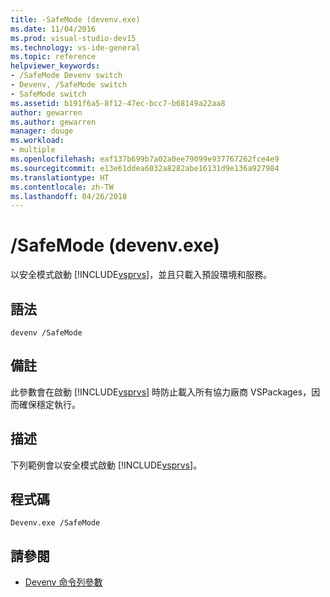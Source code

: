 ```yaml
---
title: -SafeMode (devenv.exe)
ms.date: 11/04/2016
ms.prod: visual-studio-dev15
ms.technology: vs-ide-general
ms.topic: reference
helpviewer_keywords:
- /SafeMode Devenv switch
- Devenv, /SafeMode switch
- SafeMode switch
ms.assetid: b191f6a5-8f12-47ec-bcc7-b68149a22aa8
author: gewarren
ms.author: gewarren
manager: douge
ms.workload:
- multiple
ms.openlocfilehash: eaf137b699b7a02a0ee79099e937767262fce4e9
ms.sourcegitcommit: e13e61ddea6032a8282abe16131d9e136a927984
ms.translationtype: HT
ms.contentlocale: zh-TW
ms.lasthandoff: 04/26/2018
---
```

# <a name="safemode-devenvexe"></a>/SafeMode (devenv.exe)
以安全模式啟動 [!INCLUDE[vsprvs](../../code-quality/includes/vsprvs_md.md)]，並且只載入預設環境和服務。

## <a name="syntax"></a>語法

```
devenv /SafeMode
```

## <a name="remarks"></a>備註
 此參數會在啟動 [!INCLUDE[vsprvs](../../code-quality/includes/vsprvs_md.md)] 時防止載入所有協力廠商 VSPackages，因而確保穩定執行。

## <a name="description"></a>描述
 下列範例會以安全模式啟動 [!INCLUDE[vsprvs](../../code-quality/includes/vsprvs_md.md)]。

## <a name="code"></a>程式碼

```
Devenv.exe /SafeMode
```

## <a name="see-also"></a>請參閱

- [Devenv 命令列參數](../../ide/reference/devenv-command-line-switches.md)